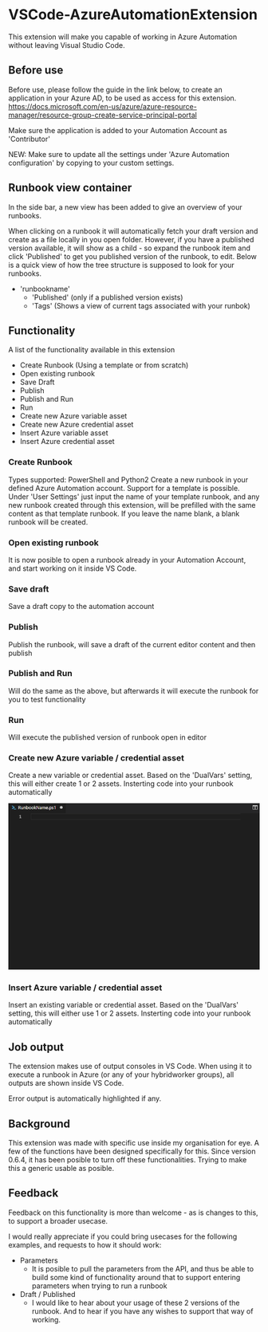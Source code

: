 # VSCode-AzureAutomationExtension
This extension will make you capable of working in Azure Automation without leaving Visual Studio Code.

## Before use
Before use, please follow the guide in the link below, to create an application in your Azure AD, to be used as access for this extension.
https://docs.microsoft.com/en-us/azure/azure-resource-manager/resource-group-create-service-principal-portal

Make sure the application is added to your Automation Account as 'Contributor'

NEW: Make sure to update all the settings under 'Azure Automation configuration' by copying to your custom settings.

## Runbook view container
In the side bar, a new view has been added to give an overview of your runbooks.

When clicking on a runbook it will automatically fetch your draft version and create as a file locally in you open folder.
However, if you have a published version available, it will show as a child - so expand the runbook item and click 'Published' to get you published version of the runbook, to edit.
Below is a quick view of how the tree structure is supposed to look for your runbooks.
 - 'runbookname'
   - 'Published' (only if a published version exists)
   - 'Tags' (Shows a view of current tags associated with your runbok)

## Functionality
A list of the functionality available in this extension

 - Create Runbook (Using a template or from scratch)
 - Open existing runbook
 - Save Draft
 - Publish
 - Publish and Run
 - Run
 - Create new Azure variable asset
 - Create new Azure credential asset
 - Insert Azure variable asset
 - Insert Azure credential asset

### Create Runbook
Types supported: PowerShell and Python2
Create a new runbook in your defined Azure Automation account.
Support for a template is possible. Under 'User Settings' just input the name of your template runbook, and any new runbook created through this extension, will be prefilled with the same content as that template runbook.
If you leave the name blank, a blank runbook will be created.

### Open existing runbook
It is now posible to open a runbook already in your Automation Account, and start working on it inside VS Code.

### Save draft
Save a draft copy to the automation account

### Publish
Publish the runbook, will save a draft of the current editor content and then publish

### Publish and Run
Will do the same as the above, but afterwards it will execute the runbook for you to test functionality

### Run
Will execute the published version of runbook open in editor

### Create new Azure variable / credential asset
Create a new variable or credential asset.
Based on the 'DualVars' setting, this will either create 1 or 2 assets. Insterting code into your runbook automatically

![New asset](https://github.com/Maaaarden/VSCode-AzureAutomationExtension/raw/master/resources/newasset.gif)

### Insert Azure variable / credential asset
Insert an existing variable or credential asset.
Based on the 'DualVars' setting, this will either use 1 or 2 assets. Insterting code into your runbook automatically

## Job output
The extension makes use of output consoles in VS Code. When using it to execute a runbook in Azure (or any of your hybridworker groups), all outputs are shown inside VS Code.

Error output is automatically highlighted if any. 

## Background
This extension was made with specific use inside my organisation for eye. A few of the functions have been designed specifically for this.
Since version 0.6.4, it has been posible to turn off these functionalities. Trying to make this a generic usable as posible.

## Feedback
Feedback on this functionality is more than welcome - as is changes to this, to support a broader usecase.

I would really appreciate if you could bring usecases for the following examples, and requests to how it should work:

 - Parameters
    - It is posible to pull the parameters from the API, and thus be able to build some kind of functionality around that to support entering parameters when trying to run a runbook
 - Draft / Published
    - I would like to hear about your usage of these 2 versions of the runbook. And to hear if you have any wishes to support that way of working.